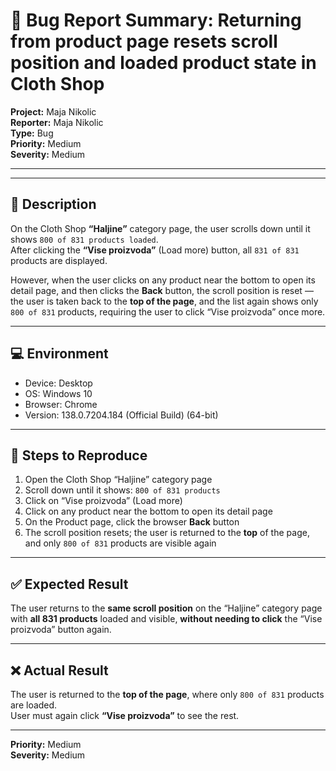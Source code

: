 # 🐞 Bug Report Summary: Returning from product page resets scroll position and loaded product state in Cloth Shop

**Project:** Maja Nikolic  
**Reporter:** Maja Nikolic  
**Type:** Bug  
**Priority:** Medium  
**Severity:** Medium  

--- 

---

## 📝 Description

On the Cloth Shop **“Haljine”** category page, the user scrolls down until it shows `800 of 831 products loaded`.  
After clicking the **“Vise proizvoda”** (Load more) button, all `831 of 831` products are displayed.

However, when the user clicks on any product near the bottom to open its detail page, and then clicks the **Back** button, the scroll position is reset — the user is taken back to the **top of the page**, and the list again shows only `800 of 831` products, requiring the user to click “Vise proizvoda” once more.

---

## 💻 Environment

- Device: Desktop  
- OS: Windows 10  
- Browser: Chrome  
- Version: 138.0.7204.184 (Official Build) (64-bit)

---

## 🔁 Steps to Reproduce

1. Open the Cloth Shop “Haljine” category page  
2. Scroll down until it shows: `800 of 831 products`  
3. Click on “Vise proizvoda” (Load more)  
4. Click on any product near the bottom to open its detail page  
5. On the Product page, click the browser **Back** button  
6. The scroll position resets; the user is returned to the **top** of the page, and only `800 of 831` products are visible again

---

## ✅ Expected Result

The user returns to the **same scroll position** on the “Haljine” category page with **all 831 products** loaded and visible, **without needing to click** the “Vise proizvoda” button again.

---

## ❌ Actual Result

The user is returned to the **top of the page**, where only `800 of 831` products are loaded.  
User must again click **“Vise proizvoda”** to see the rest.

---

**Priority:** Medium  
**Severity:** Medium

